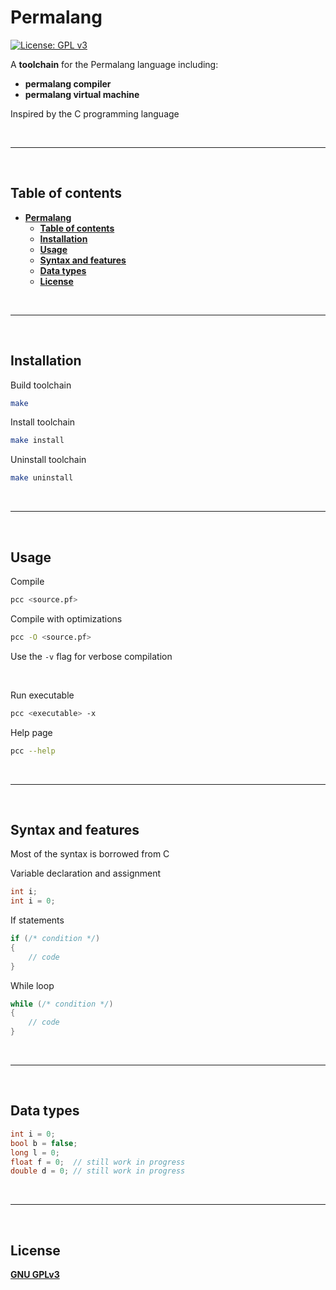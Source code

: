 # **Permalang**

[![License: GPL v3](https://img.shields.io/badge/License-GPLv3-blue.svg)](https://www.gnu.org/licenses/gpl-3.0)

A **toolchain** for the Permalang language including:
- **permalang compiler**
- **permalang virtual machine**

Inspired by the C programming language

<br>

---
<br>

## **Table of contents**

- [**Permalang**](#permalang)
  - [**Table of contents**](#table-of-contents)
  - [**Installation**](#installation)
  - [**Usage**](#usage)
  - [**Syntax and features**](#syntax-and-features)
  - [**Data types**](#data-types)
  - [**License**](#license)

<br>

---
<br>

## **Installation**

Build toolchain
```bash
make
```
Install toolchain
```bash
make install
```
Uninstall toolchain
```bash
make uninstall
```

<br>

---
<br>

## **Usage**

Compile
```bash
pcc <source.pf>
```
Compile with optimizations
```bash
pcc -O <source.pf>
```
Use the `-v` flag for verbose compilation

<br>

Run executable
```bash
pcc <executable> -x
```
Help page
```bash
pcc --help
```

<br>

---
<br>

## **Syntax and features**

Most of the syntax is borrowed from C

Variable declaration and assignment
```c
int i;
int i = 0;
```

If statements
```c
if (/* condition */)
{
    // code
}
```

While loop
```c
while (/* condition */)
{
    // code
}
```

<br>

---
<br>

## **Data types**

```c
int i = 0;
bool b = false;
long l = 0;
float f = 0;  // still work in progress
double d = 0; // still work in progress
```

<br>

---
<br>

## **License**

[**GNU GPLv3**](LICENSE)
